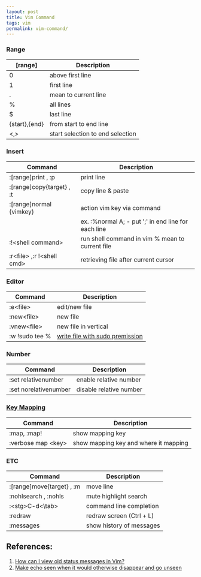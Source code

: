```yaml
---
layout: post
title: Vim Command
tags: vim
permalink: vim-command/
---
```


### Range

|\[range\]|Description|
|-------|-----------|
|0 | above first line  |
|1 | first line  |
|. | mean to current line  |
|% | all lines  |
|$ | last line  |
|{start},{end} | from start to end line  |
|\<,\> | start selection to end selection  |

### Insert

|Command|Description|
|-------|-----------|
|:\[range\]print , :p | print line  |
|:\[range\]copy{target} , :t | copy line & paste  |
|:\[range\]normal {vimkey} | action vim key via command  |
||ex. :%normal A; - put ';' in end line for each line  |
|:!\<shell command\> | run shell command in vim  % mean to current file  |
|:r\<file\> ,:r !\<shell cmd\> | retrieving file after current cursor|

### Editor

|Command|Description|
|-------|-----------|
|:e\<file\> | edit/new file|
|:new\<file\> | new file|
|:vnew\<file\> | new file in vertical|
|:w !sudo tee % | [write file with sudo premission](https://www.youtube.com/watch?v=C6xqO4Z1nIo)|

### Number

|Command|Description|
|-------|-----------|
|:set relativenumber | enable relative number  |
|:set norelativenumber | disable relative number  |

### [Key Mapping](http://vim.wikia.com/wiki/Mapping_keys_in_Vim_-_Tutorial_(Part_1))

|Command|Description|
|-------|-----------|
|:map, :map!|show mapping key|
|:verbose map \<key\> | show mapping key and where it mapping|

### ETC

|Command|Description|
|-------|-----------|
|:\[range\]move{target} , :m | move line  |
|:nohlsearch , :nohls | mute highlight search  |
|:\<stg\>C-d\<\tab\> | command line completion|
|:redraw | redraw screen (Ctrl + L)|
|:messages | show history of messages |

## References:
1. [How can I view old status messages in Vim?](http://superuser.com/a/547176)
2. [Make echo seen when it would otherwise disappear and go unseen](http://vim.wikia.com/wiki/Make_echo_seen_when_it_would_otherwise_disappear_and_go_unseen)
